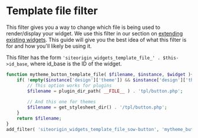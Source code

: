 # Template file filter

This filter gives you a way to change which file is being used to render/display your widget. We use this filter in our section on [extending existing widgets](../../getting-started/extending-existing-widgets.md). This guide will give you the best idea of what this filter is for and how you'll likely be using it.

This filter has the form `'siteorigin_widgets_template_file_' . $this->id_base`, where id_base is the ID of the widget.

```php
function mytheme_button_template_file( $filename, $instance, $widget ){
    if( !empty($instance['design']['theme']) && $instance['design']['theme'] == 'test' ) {
        // This option works for plugins
        $filename = plugin_dir_path( __FILE__ ) . 'tpl/button.php';
        
        // And this one for themes
        $filename = get_stylesheet_dir() . '/tpl/button.php'; 
    }
    return $filename;
}
add_filter( 'siteorigin_widgets_template_file_sow-button', 'mytheme_button_template_file', 10, 3 );
```

